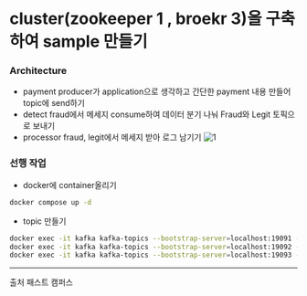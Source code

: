 # cluster(zookeeper 1 , broekr 3)을 구축하여 sample 만들기 
### Architecture
- payment producer가 application으로 생각하고 간단한 payment 내용 만들어 topic에 send하기 
- detect fraud에서 메세지 consume하여 데이터 분기 나눠 Fraud와 Legit 토픽으로 보내기 
- processor fraud, legit에서 메세지 받아 로그 남기기
![1](https://user-images.githubusercontent.com/49854618/179385251-ec11cc6d-e9a7-4c1f-94fc-c855e1d954d0.png)

### 선행 작업 
- docker에 container올리기 
```bash
docker compose up -d
```

- topic 만들기
```bash
docker exec -it kafka kafka-topics --bootstrap-server=localhost:19091 --create --topic payments --partitions 3 --replication-factor 2
docker exec -it kafka kafka-topics --bootstrap-server=localhost:19092 --create --topic legit_payments --partitions 3 --replication-factor 2
docker exec -it kafka kafka-topics --bootstrap-server=localhost:19093 --create --topic fraud_payments --partitions 3 --replication-factor 2
```




---
출처 패스트 캠퍼스


